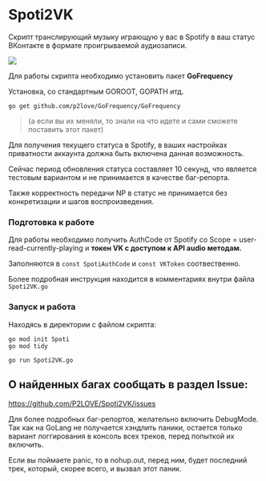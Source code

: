 # Spoti2VK

Скрипт транслирующий музыку играющую у вас в Spotify в ваш статус ВКонтакте в формате проигрываемой аудиозаписи.

![](https://lolipa.in/static/img/opera_jqfdacglKV.png)
 
Для работы скрипта необходимо установить пакет **GoFrequency**

Установка, со стандартным GOROOT, GOPATH итд. 

`go get github.com/p2love/GoFrequency/GoFrequency`

<blockquote>(а если вы их меняли, то знали на что идете и сами сможете поставить этот пакет)</blockquote>

Для получения текущего статуса в Spotify, в ваших настройках приватности аккаунта должна быть включена данная возможность.

Сейчас период обновления статуса составляет 10 секунд, что является тестовым вариантом и не принимается в качестве баг-репорта.

Также корректность передачи NP в статус не принимается без конкретизации и шагов воспроизведения.

### Подготовка к работе

Для работы необходимо получить AuthCode от Spotify со Scope = user-read-currently-playing и **токен VK с доступом к API audio методам.**

Заполняются в `const SpotiAuthCode` и `const VKToken` соотвественно.

Более подробная инструкция находится в комментариях внутри файла `Spoti2VK.go`


### Запуск и работа

Находясь в директории с файлом скрипта:
```
go mod init Spoti
go mod tidy

go run Spoti2VK.go
```


## О найденных багах сообщать в раздел Issue:
https://github.com/P2LOVE/Spoti2VK/issues

Для более подробных баг-репортов, желательно включить DebugMode. Так как на GoLang не получается хэндлить паники, остается только вариант логгирования в консоль всех треков, перед попыткой их включить.

Если вы поймаете panic, то в nohup.out, перед ним, будет последний трек, который, скорее всего, и вызвал этот паник.
